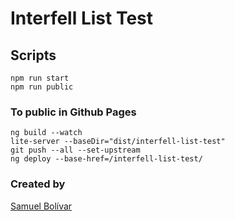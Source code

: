 # Interfell List Test


## Scripts
```
npm run start
npm run public
```

### To public in Github Pages
```
ng build --watch
lite-server --baseDir="dist/interfell-list-test"
git push --all --set-upstream
ng deploy --base-href=/interfell-list-test/
```

### Created by
[Samuel Bolívar](https://www.linkedin.com/in/samuelbolivar/)